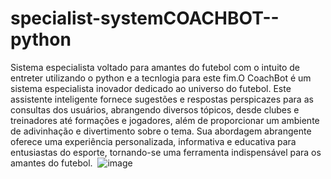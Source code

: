 # specialist-systemCOACHBOT--python
Sistema especialista voltado para amantes do futebol com o intuito de entreter utilizando o python e a tecnlogia para este fim.O CoachBot é um sistema especialista inovador dedicado ao universo do futebol. Este assistente inteligente fornece sugestões e respostas perspicazes para as consultas dos usuários, abrangendo diversos tópicos, desde clubes e treinadores até formações e jogadores, além de proporcionar um ambiente de adivinhação e divertimento sobre o tema. Sua abordagem abrangente oferece uma experiência personalizada, informativa e educativa para entusiastas do esporte, tornando-se uma ferramenta indispensável para os amantes do futebol. 
![image](https://github.com/RAFAELCEZARCM/specialist-systemCOACHBOT--python-/assets/133013711/fca802c6-9dca-4af6-a5ff-60175f332c97)

